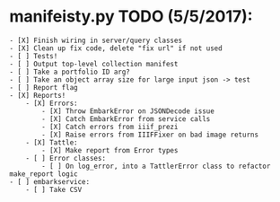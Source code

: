manifeisty.py TODO (5/5/2017):
===============================
	- [X] Finish wiring in server/query classes
	- [X] Clean up fix code, delete "fix url" if not used
	- [ ] Tests!
	- [ ] Output top-level collection manifest
	- [ ] Take a portfolio ID arg?
	- [ ] Take an object array size for large input json -> test
	- [ ] Report flag
	- [X] Reports! 
		- [X] Errors:
			- [X] Throw EmbarkError on JSONDecode issue
			- [X] Catch EmbarkError from service calls
			- [X] Catch errors from iiif_prezi
			- [X] Raise errors from IIIFFixer on bad image returns
		- [X] Tattle:
			- [X] Make report from Error types
		- [ ] Error classes:
			- [ ] On log_error, into a TattlerError class to refactor make_report logic
	- [ ] embarkservice:
		- [ ] Take CSV